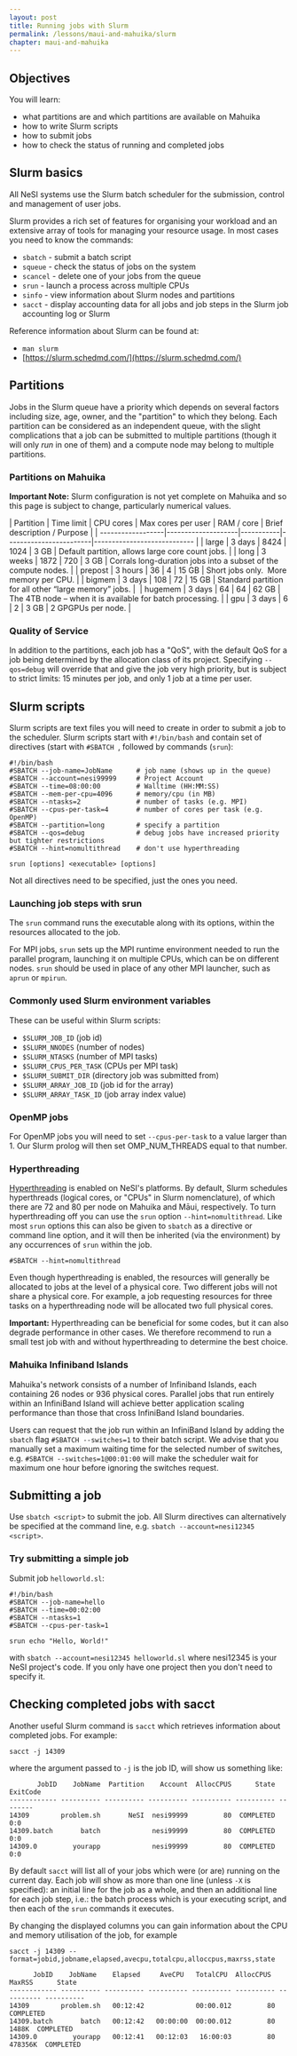 ```yaml
---
layout: post
title: Running jobs with Slurm
permalink: /lessons/maui-and-mahuika/slurm
chapter: maui-and-mahuika
---
```


## Objectives

You will learn:

* what partitions are and which partitions are available on Mahuika
* how to write Slurm scripts
* how to submit jobs
* how to check the status of running and completed jobs


## Slurm basics

All NeSI systems use the Slurm batch scheduler for the submission, control and management of user jobs.

Slurm provides a rich set of features for organising your workload and an extensive array of tools for managing your resource usage. In most cases you need to know the commands:

 - `sbatch` - submit a batch script
 - `squeue` - check the status of jobs on the system
 - `scancel` - delete one of your jobs from the queue
 - `srun` - launch a process across multiple CPUs
 - `sinfo` - view information about Slurm nodes and partitions
 - `sacct` - display accounting data for all jobs and job steps in the Slurm job accounting log or Slurm 

Reference information about Slurm can be found at:
 - `man slurm`
 - [https://slurm.schedmd.com/](https://slurm.schedmd.com/)


## Partitions

Jobs in the Slurm queue have a priority which depends on several factors including size, age, owner, and the "partition" to which they belong. Each partition can be considered as an independent queue, with the slight complications that a job can be submitted to multiple partitions (though it will only *run* in one of them) and a compute node may belong to multiple partitions.

### Partitions on Mahuika

**Important Note:** Slurm configuration is not yet complete on Mahuika and so this page is subject to change, particularly numerical values.

| Partition	| Time limit	| CPU cores	| Max cores per user	| RAM / core | Brief description / Purpose |
| ------------------|--------------------|-----------|------------------------|---------------------------- |
| large |	3 days	| 8424	| 1024	| 3 GB | Default partition, allows large core count jobs. |
| long |	3 weeks	| 1872	| 720	| 3 GB | Corrals long-duration jobs into a subset of the compute nodes. |
| prepost	| 3 hours |	36	| 4	| 15 GB | Short jobs only.  More memory per CPU. |
| bigmem	| 3 days	| 108	| 72	| 15 GB | Standard partition for all other “large memory” jobs. | 
| hugemem	| 3 days	| 64	| 64	| 62 GB | The 4TB node – when it is available for batch processing. |
| gpu	| 3 days	| 6	| 2	| 3 GB | 2 GPGPUs per node. |


### Quality of Service

In addition to the partitions, each job has a "QoS", with the default QoS for a job being determined by the allocation class of its project. Specifying `--qos=debug` will override that and give the job very high priority, but is subject to strict limits: 15 minutes per job, and only 1 job at a time per user.


## Slurm scripts

Slurm scripts are text files you will need to create in order to submit a job to the scheduler. Slurm scripts start with `#!/bin/bash` and contain set of directives (start with `#SBATCH `, followed by commands (`srun`): 

```
#!/bin/bash
#SBATCH --job-name=JobName      # job name (shows up in the queue)
#SBATCH --account=nesi99999     # Project Account
#SBATCH --time=08:00:00         # Walltime (HH:MM:SS)
#SBATCH --mem-per-cpu=4096      # memory/cpu (in MB)
#SBATCH --ntasks=2              # number of tasks (e.g. MPI)
#SBATCH --cpus-per-task=4       # number of cores per task (e.g. OpenMP)
#SBATCH --partition=long        # specify a partition
#SBATCH --qos=debug             # debug jobs have increased priority but tighter restrictions
#SBATCH --hint=nomultithread    # don't use hyperthreading

srun [options] <executable> [options]
```
Not all directives need to be specified, just the ones you need. 

### Launching job steps with srun

The `srun` command runs the executable along with its options, within the resources allocated to the job.

For MPI jobs, `srun` sets up the MPI runtime environment needed to run the parallel program, launching it on multiple CPUs, which can be on different nodes. `srun` should be used in place of any other MPI launcher, such as `aprun` or `mpirun`.

### Commonly used Slurm environment variables

These can be useful within Slurm scripts:

- `$SLURM_JOB_ID` (job id)
- `$SLURM_NNODES` (number of nodes)
- `$SLURM_NTASKS` (number of MPI tasks)
- `$SLURM_CPUS_PER_TASK` (CPUs per MPI task)
- `$SLURM_SUBMIT_DIR` (directory job was submitted from)
- `$SLURM_ARRAY_JOB_ID` (job id for the array)
- `$SLURM_ARRAY_TASK_ID` (job array index value)

### OpenMP jobs

For OpenMP jobs you will need to set `--cpus-per-task` to a value larger than 1.  Our Slurm prolog will then set OMP_NUM_THREADS equal to that number.


### Hyperthreading

[Hyperthreading](https://en.wikipedia.org/wiki/Hyper-threading) is enabled on NeSI's platforms.
By default, Slurm schedules hyperthreads (logical cores, or "CPUs" in Slurm nomenclature), of which there are 72 and 80 per node on Mahuika and Māui, respectively.
To turn hyperthreading off you can use the `srun` option `--hint=nomultithread`.  Like most `srun` options this can also be given to `sbatch` as a directive or command line option, and it will then be inherited (via the environment) by any occurrences of `srun` within the job.

```
#SBATCH --hint=nomultithread
```

Even though hyperthreading is enabled, the resources will generally be allocated to jobs at the level of a physical core. Two different jobs will not share a physical core. For example, a job requesting resources for three tasks on a hyperthreading node will be allocated two full physical cores.

**Important:** Hyperthreading can be beneficial for some codes, but it can also degrade performance in other cases. We therefore recommend to run a small test job with and without hyperthreading to determine the best choice.

### Mahuika Infiniband Islands

Mahuika's network consists of a number of Infiniband Islands, each containing 26 nodes or 936 physical cores. Parallel jobs that run entirely within an InfiniBand Island will achieve better application scaling performance than those that cross InfiniBand Island boundaries.

Users can request that the job run within an InfiniBand Island by adding the `sbatch` flag `#SBATCH --switches=1` to their batch script. We advise that you manually set a maximum waiting time for the selected number of switches, e.g. `#SBATCH --switches=1@00:01:00` will make the scheduler wait for maximum one hour before ignoring the switches request.


## Submitting a job

Use `sbatch <script>` to submit the job. All Slurm directives can alternatively be specified at the command line, e.g. `sbatch --account=nesi12345 <script>`.

### Try submitting a simple job

Submit job `helloworld.sl`:
```
#!/bin/bash
#SBATCH --job-name=hello
#SBATCH --time=00:02:00
#SBATCH --ntasks=1
#SBATCH --cpus-per-task=1

srun echo "Hello, World!"
```
with `sbatch --account=nesi12345 helloworld.sl` where nesi12345 is your NeSI project's code. If you only have one project then you don't need to specify it.

## Checking completed jobs with sacct

Another useful Slurm command is `sacct` which retrieves information about completed jobs. For example:

```
sacct -j 14309
```
where the argument passed to `-j` is the job ID, will show us something like:

```
       JobID    JobName  Partition    Account  AllocCPUS      State ExitCode
------------ ---------- ---------- ---------- ---------- ---------- --------
14309        problem.sh       NeSI  nesi99999         80  COMPLETED      0:0
14309.batch       batch             nesi99999         80  COMPLETED      0:0
14309.0         yourapp             nesi99999         80  COMPLETED      0:0
```

By default `sacct` will list all of your jobs which were (or are) running on the current day.  Each job will show as more than one line (unless `-X` is specified): an initial line for the job as a whole, and then an additional line for each job step, i.e.: the batch process which is your executing script, and then each of the `srun` commands it executes.

By changing the displayed columns you can gain information about the CPU and memory utilisation of the job, for example

```
sacct -j 14309 --format=jobid,jobname,elapsed,avecpu,totalcpu,alloccpus,maxrss,state
```

```
      JobID    JobName    Elapsed     AveCPU   TotalCPU  AllocCPUS     MaxRSS      State
------------ ---------- ---------- ---------- ---------- ---------- ---------- ----------
14309        problem.sh   00:12:42             00:00.012         80             COMPLETED
14309.batch       batch   00:12:42   00:00:00  00:00.012         80      1488K  COMPLETED
14309.0         yourapp   00:12:41   00:12:03   16:00:03         80    478356K  COMPLETED
```

